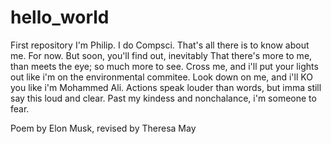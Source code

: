 # hello_world
First repository
I'm Philip. I do Compsci. That's all there is to know about me.
For now. But soon, you'll find out, inevitably
That there's more to me, than meets the eye; so much more to see. 
Cross me, and i'll put your lights out like i'm on the environmental commitee.
Look down on me, and i'll KO you like i'm Mohammed Ali. 
Actions speak louder than words, but imma still say this loud and clear. 
Past my kindess and nonchalance, i'm someone to fear.

Poem by Elon Musk, revised by Theresa May
